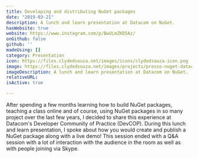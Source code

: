 ```yaml
---
title: Developing and distributing NuGet packages
date: "2019-03-21"
description: A lunch and learn presentation at Datacom on NuGet.
hasWebsite: true
website: https://www.instagram.com/p/BwULmZKD5Az/
onGithub: false
github: ''
madeUsing: []
category: Presentation
icon: https://files.clydedsouza.net/images/icons/clydedsouza-icon.png
image: https://files.clydedsouza.net/images/projects/presso-nuget-datacom.jpg
imageDescription: A lunch and learn presentation at Datacom on NuGet.
relativeURL: 
isActive: true

---
```


After spending a few months learning how to build NuGet packages, teaching a class online and of course, using NuGet packages in so many project over the last few years, I decided to share this experience at Datacom's Developer Community of Practice (DevCOP). During this lunch and learn presentation, I spoke about how you would create and publish a NuGet package along with a live demo! This session ended with a Q&A session with a lot of interaction with the audience in the room as well as with people joining via Skype. 